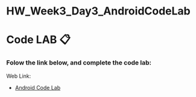 # HW_Week3_Day3_AndroidCodeLab

# Code LAB 📋


### Folow the link below, and complete the code lab:

Web Link:
- [Android Code Lab](https://developer.android.com/codelabs/build-your-first-android-app-kotlin#0)
